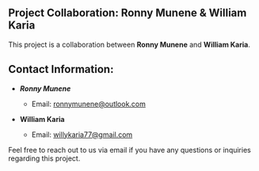 ## Project Collaboration: Ronny Munene & William Karia

This project is a collaboration between **Ronny Munene** and **William Karia**.

## Contact Information:

- ***Ronny Munene***
  - Email: ronnymunene@outlook.com

- **William Karia**
  - Email: willykaria77@gmail.com

Feel free to reach out to us via email if you have any questions or inquiries regarding this project.
